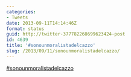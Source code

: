 ```yaml
---
categories:
- Tweets
date: 2013-09-11T14:14:46Z
format: status
guid: http://twitter-377782268699623424-post
id: 4639
title: '#sonounmoralistadelcazzo'
slug: /2013/09/11/sonounmoralistadelcazzo/
---
```


[#sonounmoralistadelcazzo](http://twitter.com/search?q=%23sonounmoralistadelcazzo)